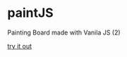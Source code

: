 # paintJS
Painting Board made with Vanila JS (2)


<a href rel="https://SW1026.github.io/paintJS/"> try it out </a>
